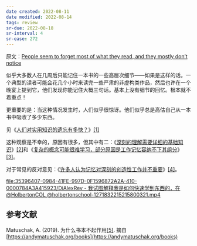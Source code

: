 ```yaml
---
date created: 2022-08-11
date modified: 2022-08-14
tags: review
sr-due: 2022-08-18
sr-interval: 4
sr-ease: 272
---
```


原文：[People seem to forget most of what they read, and they mostly don’t notice](https://notes.andymatuschak.org/z3d6dFhTA5zTmykZ3zh4Y2vCw3aVbUxRiQQcc)

似乎大多数人在几周后只能记住一本书的一些高层次细节——如果是这样的话。一个典型的读者可能会花几个小时来读完一些严肃的非虚构类作品，然后也许在一个晚宴上提到它，他们发现你能记住大概三句话。基本上没有细节的回忆。根本就不着重点！

更重要的是：当这种情况发生时，人们似乎很惊讶。他们似乎总是高估自己从一本书中吸收了多少东西。

见《[人们对实用知识的遗忘有多快？](https://notes.andymatuschak.org/zhq3W2VLpCJK8pmMwMxtxpC72Sd3zeZccMCp)》[\[1\]](https://zhuanlan.zhihu.com/p/400001519#ref_1)

这种观察是不幸的，原因有很多，但其中有二：《[深刻的理解需要详细的基础知识](https://notes.andymatuschak.org/zQiumA4k3SXo1GeRVJpsrVaBRETAoyYmSERS)》[\[2\]](https://zhuanlan.zhihu.com/p/400001519#ref_2)和《[复杂的概念可能很难学习，部分原因是工作记忆容纳不下其组分](https://notes.andymatuschak.org/z6eTZz16YRGs2PyWyc3qe1B9oJ7swmnCU54hZ)》[\[3\]](https://zhuanlan.zhihu.com/p/400001519#ref_3)。

对于常见的反对意见：《[许多人认为记忆对深刻的创造性工作并不重要](https://notes.andymatuschak.org/zD5zaKmvTFAAL3PTJGWzkAQr6CtoBCdoXBpM)》[\[4\]](https://zhuanlan.zhihu.com/p/400001519#ref_4)。

[file:35396407-0984-41FE-997D-0F1596872A2A-410-0000784A3A415923/DiAlexRev - 我试图解释我是如何快速学到东西的，在@HolbertonCOL @holbertonschool-1271832215215800321.mp4](https://notes.andymatuschak.org/z3d6dFhTA5zTmykZ3zh4Y2vCw3aVbUxRiQQcc)

## **参考文献**

Matuschak, A. (2019). 为什么书本不起作用[\[5\]](https://zhuanlan.zhihu.com/p/400001519#ref_5). 摘自 [https://andymatuschak.org/books](https://andymatuschak.org/books)
